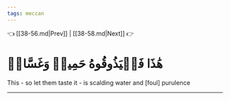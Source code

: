 ```yaml
---
tags: meccan
---
```


👈 [[38-56.md|Prev]] | [[38-58.md|Next]] 👉

# هَٰذَا فَلۡيَذُوقُوهُ حَمِيمٞ وَغَسَّاقٞ

This - so let them taste it - is scalding water and [foul] purulence

---

